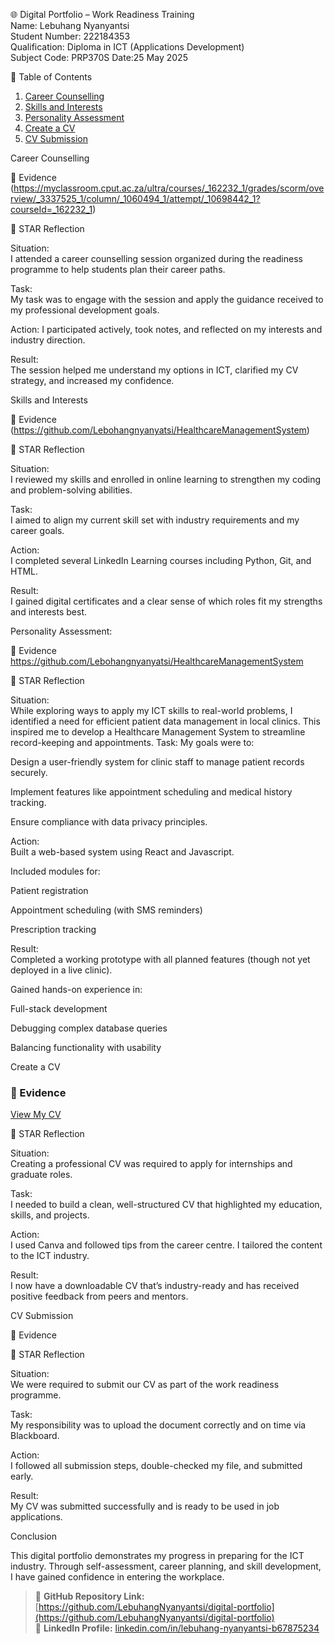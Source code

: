 🌐 Digital Portfolio – Work Readiness Training  
Name: Lebuhang Nyanyantsi  
Student Number: 222184353  
Qualification: Diploma in ICT (Applications Development)  
Subject Code: PRP370S 
Date:25 May 2025


 📌 Table of Contents

1. [Career Counselling](#career-counselling)
2. [Skills and Interests](#skills-and-interests)
3. [Personality Assessment](#personality-assessment)
4. [Create a CV](#create-a-cv)
5. [CV Submission](#cv-submission)


Career Counselling

 📁 Evidence
(https://myclassroom.cput.ac.za/ultra/courses/_162232_1/grades/scorm/overview/_3337525_1/column/_1060494_1/attempt/_10698442_1?courseId=_162232_1) 

🧠 STAR Reflection

Situation:  
I attended a career counselling session organized during the readiness programme to help students plan their career paths.

Task:  
My task was to engage with the session and apply the guidance received to my professional development goals.

Action: 
I participated actively, took notes, and reflected on my interests and industry direction.

Result:  
The session helped me understand my options in ICT, clarified my CV strategy, and increased my confidence.



Skills and Interests

📁 Evidence
(https://github.com/Lebohangnyanyatsi/HealthcareManagementSystem)

🧠 STAR Reflection

Situation:  
I reviewed my skills and enrolled in online learning to strengthen my coding and problem-solving abilities.

Task:  
I aimed to align my current skill set with industry requirements and my career goals.

Action:  
I completed several LinkedIn Learning courses including Python, Git, and HTML.

Result:  
I gained digital certificates and a clear sense of which roles fit my strengths and interests best.


Personality Assessment:

📁 Evidence
https://github.com/Lebohangnyanyatsi/HealthcareManagementSystem

🧠 STAR Reflection

Situation:  
While exploring ways to apply my ICT skills to real-world problems, I identified a need for efficient patient data management in local clinics. 
This inspired me to develop a Healthcare Management System to streamline record-keeping and appointments.
Task: 
My goals were to:

Design a user-friendly system for clinic staff to manage patient records securely.

Implement features like appointment scheduling and medical history tracking.

Ensure compliance with data privacy principles.


Action:  
Built a web-based system using React and Javascript.

Included modules for:

Patient registration

Appointment scheduling (with SMS reminders)

Prescription tracking

Result:  
Completed a working prototype with all planned features (though not yet deployed in a live clinic).

Gained hands-on experience in:

Full-stack development

Debugging complex database queries

Balancing functionality with usability



Create a CV

### 📁 Evidence
 
[View My CV](https://drive.google.com/file/d/1VqYRosS6oQvu6eMkF77FEXkS5vSX6ECW/view?usp=sharing)  


🧠 STAR Reflection

Situation:  
Creating a professional CV was required to apply for internships and graduate roles.

Task:  
I needed to build a clean, well-structured CV that highlighted my education, skills, and projects.

Action:  
I used Canva and followed tips from the career centre. I tailored the content to the ICT industry.

Result:  
I now have a downloadable CV that’s industry-ready and has received positive feedback from peers and mentors.



CV Submission

📁 Evidence


🧠 STAR Reflection

Situation:  
We were required to submit our CV as part of the work readiness programme.

Task:  
My responsibility was to upload the document correctly and on time via Blackboard.

Action:  
I followed all submission steps, double-checked my file, and submitted early.

Result:  
My CV was submitted successfully and is ready to be used in job applications.


Conclusion

This digital portfolio demonstrates my progress in preparing for the ICT industry. Through self-assessment, career planning, and skill development, I have gained confidence in entering the workplace.

> 🔗 **GitHub Repository Link:** [https://github.com/LebuhangNyanyantsi/digital-portfolio](https://github.com/LebuhangNyanyantsi/digital-portfolio)  
> 🔗 **LinkedIn Profile:** [linkedin.com/in/lebuhang-nyanyantsi-b67875234](https://linkedin.com/in/lebuhang-nyanyantsi-b67875234)
